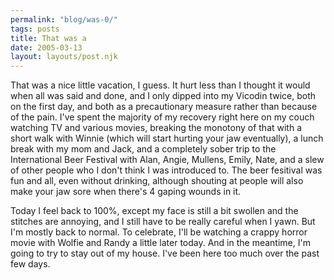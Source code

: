```yaml
---
permalink: "blog/was-0/"
tags: posts
title: That was a
date: 2005-03-13
layout: layouts/post.njk
---
```


That was a nice little vacation, I guess. It hurt less than I thought it would when all was said and done, and I only dipped into my Vicodin twice, both on the first day, and both as a precautionary measure rather than because of the pain. I've spent the majority of my recovery right here on my couch watching TV and various movies, breaking the monotony of that with a short walk with Winnie (which will start hurting your jaw eventually), a lunch break with my mom and Jack, and a completely sober trip to the International Beer Festival with Alan, Angie, Mullens, Emily, Nate, and a slew of other people who I don't think I was introduced to. The beer fesitival was fun and all, even without drinking, although shouting at people will also make your jaw sore when there's 4 gaping wounds in it.

Today I feel back to 100%, except my face is still a bit swollen and the stitches are annoying, and I still have to be really careful when I yawn. But I'm mostly back to normal. To celebrate, I'll be watching a crappy horror movie with Wolfie and Randy a little later today. And in the meantime, I'm going to try to stay out of my house. I've been here too much over the past few days.